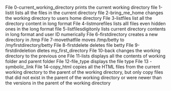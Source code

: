 File 0-current_working_directory prints the current working directory
file 1-listit lists all the files in the current directory
file 2-bring_me_home changes the working directory to users home directory
File 3-listfiles list all the directory content in long format
File 4-listmorefiles lists alll files even hidden ones in the long format
file 5-listfilesdigitonly lists current directory contents in long format and user ID numerically
File 6-firstdirectory creates a new directory in /tmp
File 7-movethatfile moves /tmp/betty to /myfirstdirectory/betty
File 8-firstdelete deletes file betty
FIle 9-firstdirdeletion dletes my_first_directory
File 10-back changes the working directory to the previous one
File 11-lists displays all the contents of working folder and parent folder
File 12-file_type displays the file type
File 13 -symbolic_link
File 14-copy_html copies all the HTML files from the current working directory to the parent of the working directory, but only copy files that did not exist in the parent of the working directory or were newer than the versions in the parent of the working directory